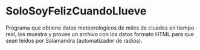 # SoloSoyFelizCuandoLlueve
Programa que obtiene datos meteorológicos de miles de ciuades en tiempo real, los muestra y provee un archivo con los datos formato HTML para que sean leídos por Salamandra (automatizador de radios).
